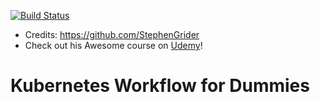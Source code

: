 [![Build Status](https://travis-ci.org/desainis/simplek8s.svg?branch=master)](https://travis-ci.org/desainis/simplek8s)

- Credits: https://github.com/StephenGrider
- Check out his Awesome course on [Udemy](https://www.udemy.com/course/docker-and-kubernetes-the-complete-guide)!

# Kubernetes Workflow for Dummies


